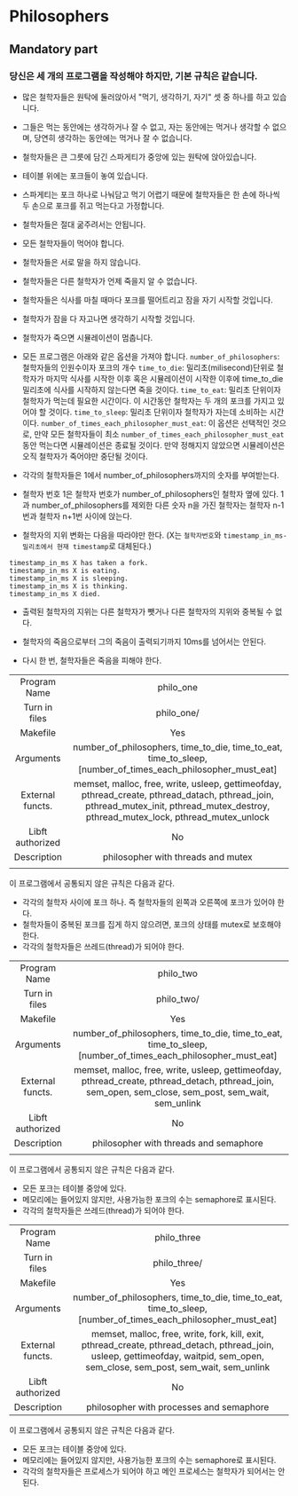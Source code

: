 # Philosophers

## Mandatory part
### 당신은 세 개의 프로그램을 작성해야 하지만, 기본 규칙은 같습니다.

- 많은 철학자들은 원탁에 둘러앉아서 "먹기, 생각하기, 자기" 셋 중 하나를 하고 있습니다.

- 그들은 먹는 동안에는 생각하거나 잘 수 없고, 자는 동안에는 먹거나 생각할 수 없으며, 당연히 생각하는 동안에는 먹거나 잘 수 없습니다.

- 철학자들은 큰 그릇에 담긴 스파게티가 중앙에 있는 원탁에 앉아있습니다.

- 테이블 위에는 포크들이 놓여 있습니다.

- 스파게티는 포크 하나로 나눠담고 먹기 어렵기 때문에 철학자들은 한 손에 하나씩 두 손으로 포크를 쥐고 먹는다고 가정합니다.

- 철학자들은 절대 굶주려서는 안됩니다.

- 모든 철학자들이 먹어야 합니다.

- 철학자들은 서로 말을 하지 않습니다.

- 철학자들은 다른 철학자가 언제 죽을지 알 수 없습니다.

- 철학자들은 식사를 마칠 때마다 포크를 떨어트리고 잠을 자기 시작할 것입니다.

- 철학자가 잠을 다 자고나면 생각하기 시작할 것입니다.

- 철학자가 죽으면 시뮬레이션이 멈춥니다.

- 모든 프로그램은 아래와 같은 옵션을 가져야 합니다.
`number_of_philosophers`: 철학자들의 인원수이자 포크의 개수
`time_to_die`: 밀리초(milisecond)단위로 철학자가 마지막 식사를 시작한 이후 혹은 시뮬레이션이 시작한 이후에 time_to_die 밀리초에 식사를 시작하지 않는다면 죽을 것이다.
`time_to_eat`: 밀리초 단위이자 철학자가 먹는데 필요한 시간이다. 이 시간동안 철학자는 두 개의 포크를 가지고 있어야 할 것이다.
`time_to_sleep`: 밀리초 단위이자 철학자가 자는데 소비하는 시간이다.
`number_of_times_each_philosopher_must_eat`: 이 옵션은 선택적인 것으로, 만약 모든 철학자들이 최소 `number_of_times_each_philosopher_must_eat`동안 먹는다면 시뮬레이션은 종료될 것이다. 만약 정해지지 않았으면 시뮬레이션은 오직 철학자가 죽어야만 중단될 것이다.

- 각각의 철학자들은 1에서 number_of_philosophers까지의 숫자를 부여받는다.

- 철학자 번호 1은 철학자 번호가 number_of_philosophers인 철학자 옆에 있다. 1과 number_of_philosophers를 제외한 다른 숫자 n을 가진 철학자는 철학자 n-1번과 철학자 n+1번 사이에 앉는다.

- 철학자의 지위 변화는 다음을 따라야만 한다. (X는 `철학자번호`와 `timestamp_in_ms-밀리초에서 현재 timestamp`로 대체된다.)
```
timestamp_in_ms X has taken a fork.
timestamp_in_ms X is eating.
timestamp_in_ms X is sleeping.
timestamp_in_ms X is thinking.
timestamp_in_ms X died.
```
- 출력된 철학자의 지위는 다른 철학자가 뺏거나 다른 철학자의 지위와 중복될 수 없다.

- 철학자의 죽음으로부터 그의 죽음이 출력되기까지 10ms를 넘어서는 안된다.

- 다시 한 번, 철학자들은 죽음을 피해야 한다.

|					|				|
|:-:				|:--:			|
|Program Name		|philo_one		|
|Turn in files		|philo_one/		|
|Makefile			|Yes			|
|Arguments			|number_of_philosophers, time_to_die, time_to_eat, time_to_sleep, [number_of_times_each_philosopher_must_eat]|
|External functs.	|memset, malloc, free, write, usleep, gettimeofday, pthread_create, pthread_datach, pthread_join, pthread_mutex_init, pthread_mutex_destroy, pthread_mutex_lock, pthread_mutex_unlock|
|Libft authorized	|No				|
|Description		|philosopher with threads and mutex|
|					|				|

이 프로그램에서 공통되지 않은 규칙은 다음과 같다.
- 각각의 철학자 사이에 포크 하나. 즉 철학자들의 왼쪽과 오른쪽에 포크가 있어야 한다.
- 철학자들이 중복된 포크를 집게 하지 않으려면, 포크의 상태를 mutex로 보호해야 한다.
- 각각의 철학자들은 쓰레드(thread)가 되어야 한다.

|					|				|
|:-:				|:--:			|
|Program Name		|philo_two		|
|Turn in files		|philo_two/		|
|Makefile			|Yes			|
|Arguments			|number_of_philosophers, time_to_die, time_to_eat, time_to_sleep, [number_of_times_each_philosopher_must_eat]|
|External functs.	|memset, malloc, free, write, usleep, gettimeofday, pthread_create, pthread_detach, pthread_join, sem_open, sem_close, sem_post, sem_wait, sem_unlink|
|Libft authorized	|No				|
|Description		|philosopher with threads and semaphore|
|					|				|

이 프로그램에서 공통되지 않은 규칙은 다음과 같다.
- 모든 포크는 테이블 중앙에 있다.
- 메모리에는 들어있지 않지만, 사용가능한 포크의 수는 semaphore로 표시된다.
- 각각의 철학자들은 쓰레드(thread)가 되어야 한다.

|					|				|
|:-:				|:--:			|
|Program Name		|philo_three	|
|Turn in files		|philo_three/	|
|Makefile			|Yes			|
|Arguments			|number_of_philosophers, time_to_die, time_to_eat, time_to_sleep, [number_of_times_each_philosopher_must_eat]|
|External functs.	|memset, malloc, free, write, fork, kill, exit, pthread_create, pthread_detach, pthread_join, usleep, gettimeofday, waitpid, sem_open, sem_close, sem_post, sem_wait, sem_unlink|
|Libft authorized	|No				|
|Description		|philosopher with processes and semaphore|

이 프로그램에서 공통되지 않은 규칙은 다음과 같다.
- 모든 포크는 테이블 중앙에 있다.
- 메모리에는 들어있지 않지만, 사용가능한 포크의 수는 semaphore로 표시된다.
- 각각의 철학자들은 프로세스가 되어야 하고 메인 프로세스는 철학자가 되어서는 안된다.